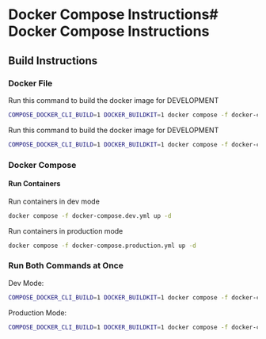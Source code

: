# Docker Compose Instructions# Docker Compose Instructions

## Build Instructions

### Docker File

Run this command to build the docker image for DEVELOPMENT

```bash
COMPOSE_DOCKER_CLI_BUILD=1 DOCKER_BUILDKIT=1 docker compose -f docker-compose.dev.yml build
```

Run this command to build the docker image for DEVELOPMENT

```bash
COMPOSE_DOCKER_CLI_BUILD=1 DOCKER_BUILDKIT=1 docker compose -f docker-compose.production.yml build
```

### Docker Compose

#### Run Containers

Run containers in dev mode

```bash
docker compose -f docker-compose.dev.yml up -d
```

Run containers in production mode

```bash
docker compose -f docker-compose.production.yml up -d
```

### Run Both Commands at Once

Dev Mode:

```bash
COMPOSE_DOCKER_CLI_BUILD=1 DOCKER_BUILDKIT=1 docker compose -f docker-compose.dev.yml build && docker compose -f docker-compose.dev.yml up -d
```

Production Mode:

```bash
COMPOSE_DOCKER_CLI_BUILD=1 DOCKER_BUILDKIT=1 docker compose -f docker-compose.production.yml build && docker compose -f docker-compose.production.yml up -d
```
